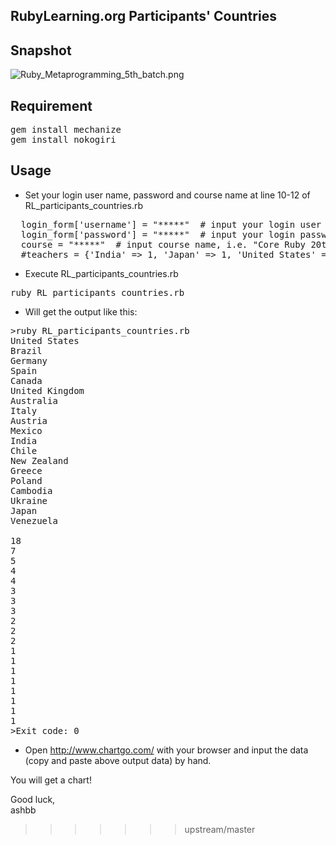 RubyLearning.org Participants' Countries
--------------------------------------

Snapshot
---------
![Ruby_Metaprogramming_5th_batch.png](https://github.com/ashbb/ruby_learning_participants/raw/master/Ruby_Metaprogramming_5th_batch.png)


Requirement
------------

<pre>
gem install mechanize
gem install nokogiri
</pre>

Usage
------

- Set your login user name, password and course name at line 10-12 of RL_participants_countries.rb

<pre>
  login_form['username'] = "*****"  # input your login user name, i.e. "asakawa"
  login_form['password'] = "*****"  # input your login password, i.e. "12345"
  course = "*****"  # input course name, i.e. "Core Ruby 20th batch"
  #teachers = {'India' => 1, 'Japan' => 1, 'United States' => 1}
</pre>

- Execute RL_participants_countries.rb

<pre>
ruby RL_participants_countries.rb
</pre>

- Will get the output like this:

<pre>
>ruby RL_participants_countries.rb
United States
Brazil
Germany
Spain
Canada
United Kingdom
Australia
Italy
Austria
Mexico
India
Chile
New Zealand
Greece
Poland
Cambodia
Ukraine
Japan
Venezuela

18
7
5
4
4
3
3
3
2
2
2
1
1
1
1
1
1
1
1
>Exit code: 0
</pre>

- Open http://www.chartgo.com/ with your browser and input the data (copy and paste above output data) by hand.

You will get a chart!

Good luck,     
ashbb
>>>>>>> upstream/master
